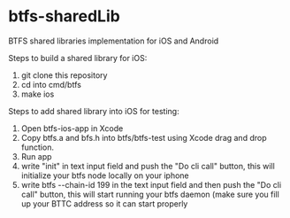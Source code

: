 # btfs-sharedLib
BTFS shared libraries implementation for iOS and Android

Steps to build a shared library for iOS:

1. git clone this repository
2. cd into cmd/btfs
3. make ios


Steps to add shared library into iOS for testing:

1. Open btfs-ios-app in Xcode
2. Copy btfs.a and bfs.h into btfs/btfs-test using Xcode drag and drop function.
3. Run app
4. write "init" in text input field and push the "Do cli call" button, this will initialize your btfs node locally on your iphone
5. write btfs --chain-id 199 in the text input field and then push the "Do cli call" button, this will start running your btfs daemon (make sure you fill up your BTTC address so it can start properly

